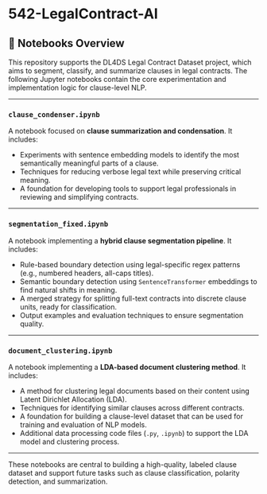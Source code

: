 # 542-LegalContract-AI


## 📓 Notebooks Overview

This repository supports the DL4DS Legal Contract Dataset project, which aims to segment, classify, and summarize clauses in legal contracts. The following Jupyter notebooks contain the core experimentation and implementation logic for clause-level NLP.

---

### `clause_condenser.ipynb`

A notebook focused on **clause summarization and condensation**. It includes:

- Experiments with sentence embedding models to identify the most semantically meaningful parts of a clause.
- Techniques for reducing verbose legal text while preserving critical meaning.
- A foundation for developing tools to support legal professionals in reviewing and simplifying contracts.

---

### `segmentation_fixed.ipynb`

A notebook implementing a **hybrid clause segmentation pipeline**. It includes:

- Rule-based boundary detection using legal-specific regex patterns (e.g., numbered headers, all-caps titles).
- Semantic boundary detection using `SentenceTransformer` embeddings to find natural shifts in meaning.
- A merged strategy for splitting full-text contracts into discrete clause units, ready for classification.
- Output examples and evaluation techniques to ensure segmentation quality.

---

### `document_clustering.ipynb`

A notebook implementing a **LDA-based document clustering method**. It includes:

- A method for clustering legal documents based on their content using Latent Dirichlet Allocation (LDA).
- Techniques for identifying similar clauses across different contracts.
- A foundation for building a clause-level dataset that can be used for training and evaluation of NLP models.
- Additional data processing code files (`.py`, `.ipynb`) to support the LDA model and clustering process.

---

These notebooks are central to building a high-quality, labeled clause dataset and support future tasks such as clause classification, polarity detection, and summarization.
